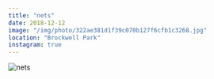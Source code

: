 ```yaml
---
title: "nets"
date: 2018-12-12
image: "/img/photo/322ae381d1f39c070b127f6cfb1c3268.jpg"
location: "Brockwell Park"
instagram: true
---
```


![nets](/img/photo/322ae381d1f39c070b127f6cfb1c3268.jpg)
